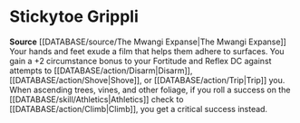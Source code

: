 ﻿---
id: '177'
name: Stickytoe Grippli
rarity: Common
source: '[[DATABASE/source/The Mwangi Expanse|The Mwangi Expanse]]'
type: Heritage

---
# Stickytoe Grippli

**Source** [[DATABASE/source/The Mwangi Expanse|The Mwangi Expanse]] 
Your hands and feet exude a film that helps them adhere to surfaces. You gain a +2 circumstance bonus to your Fortitude and Reflex DC against attempts to [[DATABASE/action/Disarm|Disarm]], [[DATABASE/action/Shove|Shove]], or [[DATABASE/action/Trip|Trip]] you. When ascending trees, vines, and other foliage, if you roll a success on the [[DATABASE/skill/Athletics|Athletics]] check to [[DATABASE/action/Climb|Climb]], you get a critical success instead.